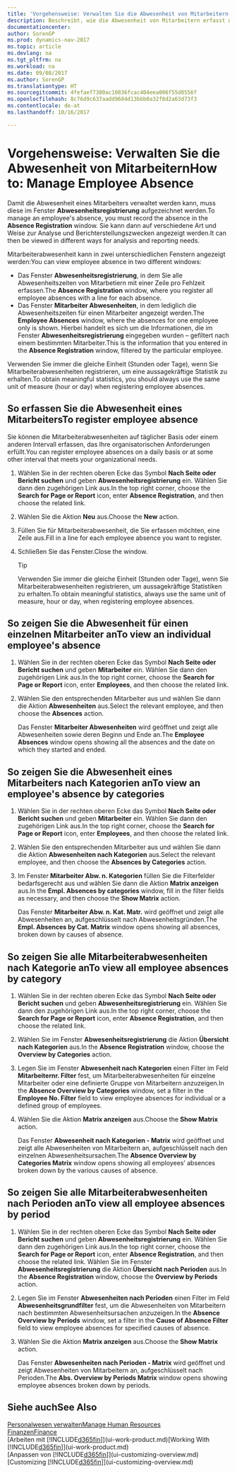 ```yaml
---
title: 'Vorgehensweise: Verwalten Sie die Abwesenheit von Mitarbeitern'
description: Beschreibt, wie die Abwesenheit von Mitarbeitern erfasst wird und Abwesenheitsstatistiken analysiert werden.
documentationcenter: 
author: SorenGP
ms.prod: dynamics-nav-2017
ms.topic: article
ms.devlang: na
ms.tgt_pltfrm: na
ms.workload: na
ms.date: 09/08/2017
ms.author: SorenGP
ms.translationtype: HT
ms.sourcegitcommit: 4fefaef7380ac10836fcac404eea006f55d8556f
ms.openlocfilehash: 8c76d9c637aadd9684d13bbb0a32f8d2a63d73f3
ms.contentlocale: de-at
ms.lasthandoff: 10/16/2017

---
```

# <a name="how-to-manage-employee-absence"></a><span data-ttu-id="0bb62-103">Vorgehensweise: Verwalten Sie die Abwesenheit von Mitarbeitern</span><span class="sxs-lookup"><span data-stu-id="0bb62-103">How to: Manage Employee Absence</span></span>
<span data-ttu-id="0bb62-104">Damit die Abwesenheit eines Mitarbeiters verwaltet werden kann, muss diese im Fenster **Abwesenheitsregistrierung** aufgezeichnet werden.</span><span class="sxs-lookup"><span data-stu-id="0bb62-104">To manage an employee's absence, you must record the absence in the **Absence Registration** window.</span></span> <span data-ttu-id="0bb62-105">Sie kann dann auf verschiedene Art und Weise zur Analyse und Berichterstellungszwecken angezeigt werden.</span><span class="sxs-lookup"><span data-stu-id="0bb62-105">It can then be viewed in different ways for analysis and reporting needs.</span></span>

<span data-ttu-id="0bb62-106">Mitarbeiterabwesenheit kann in zwei unterschiedlichen Fenstern angezeigt werden:</span><span class="sxs-lookup"><span data-stu-id="0bb62-106">You can view employee absence in two different windows:</span></span>

* <span data-ttu-id="0bb62-107">Das Fenster **Abwesenheitsregistrierung**, in dem Sie alle Abwesenheitszeiten von Mitarbetiern mit einer Zeile pro Fehlzeit erfassen.</span><span class="sxs-lookup"><span data-stu-id="0bb62-107">The **Absence Registration** window, where you register all employee absences with a line for each absence.</span></span>
* <span data-ttu-id="0bb62-108">Das Fenster **Mitarbeiter Abwesenheiten**, in dem lediglich die Abwesenheitszeiten für einen Mitarbeiter angezeigt werden.</span><span class="sxs-lookup"><span data-stu-id="0bb62-108">The **Employee Absences** window, where the absences for one employee only is shown.</span></span> <span data-ttu-id="0bb62-109">Hierbei handelt es sich um die Informationen, die im Fenster **Abwesenheitsregistrierung** eingegeben wurden – gefiltert nach einem bestimmten Mitarbeiter.</span><span class="sxs-lookup"><span data-stu-id="0bb62-109">This is the information that you entered in the **Absence Registration** window, filtered by the particular employee.</span></span>

<span data-ttu-id="0bb62-110">Verwenden Sie immer die gleiche Einheit (Stunden oder Tage), wenn Sie Mitarbeiterabwesenheiten registrieren, um eine aussagekräftige Statistik zu erhalten.</span><span class="sxs-lookup"><span data-stu-id="0bb62-110">To obtain meaningful statistics, you should always use the same unit of measure (hour or day) when registering employee absences.</span></span>

## <a name="to-register-employee-absence"></a><span data-ttu-id="0bb62-111">So erfassen Sie die Abwesenheit eines Mitarbeiters</span><span class="sxs-lookup"><span data-stu-id="0bb62-111">To register employee absence</span></span>
<span data-ttu-id="0bb62-112">Sie können die Mitarbeiterabwesenheiten auf täglicher Basis oder einem anderen Intervall erfassen, das Ihre organisatorischen Anforderungen erfüllt.</span><span class="sxs-lookup"><span data-stu-id="0bb62-112">You can register employee absences on a daily basis or at some other interval that meets your organizational needs.</span></span>

1. <span data-ttu-id="0bb62-113">Wählen Sie in der rechten oberen Ecke das Symbol **Nach Seite oder Bericht suchen** und geben **Abwesenheitsregistrierung** ein. Wählen Sie dann den zugehörigen Link aus.</span><span class="sxs-lookup"><span data-stu-id="0bb62-113">In the top right corner, choose the **Search for Page or Report** icon, enter **Absence Registration**, and then choose the related link.</span></span>
2. <span data-ttu-id="0bb62-114">Wählen Sie die Aktion **Neu** aus.</span><span class="sxs-lookup"><span data-stu-id="0bb62-114">Choose the **New** action.</span></span>
3. <span data-ttu-id="0bb62-115">Füllen Sie für Mitarbeiterabwesenheit, die Sie erfassen möchten, eine Zeile aus.</span><span class="sxs-lookup"><span data-stu-id="0bb62-115">Fill in a line for each employee absence you want to register.</span></span>
4. <span data-ttu-id="0bb62-116">Schließen Sie das Fenster.</span><span class="sxs-lookup"><span data-stu-id="0bb62-116">Close the window.</span></span>

    > [!Tip]
    > <span data-ttu-id="0bb62-117">Verwenden Sie immer die gleiche Einheit (Stunden oder Tage), wenn Sie Mitarbeiterabwesenheiten registrieren, um aussagekräftige Statistiken zu erhalten.</span><span class="sxs-lookup"><span data-stu-id="0bb62-117">To obtain meaningful statistics, always use the same unit of measure, hour or day, when registering employee absences.</span></span>

## <a name="to-view-an-individual-employees-absence"></a><span data-ttu-id="0bb62-118">So zeigen Sie die Abwesenheit für einen einzelnen Mitarbeiter an</span><span class="sxs-lookup"><span data-stu-id="0bb62-118">To view an individual employee's absence</span></span>
1. <span data-ttu-id="0bb62-119">Wählen Sie in der rechten oberen Ecke das Symbol **Nach Seite oder Bericht suchen** und geben **Mitarbeiter** ein. Wählen Sie dann den zugehörigen Link aus.</span><span class="sxs-lookup"><span data-stu-id="0bb62-119">In the top right corner, choose the **Search for Page or Report** icon, enter **Employees**, and then choose the related link.</span></span>
2. <span data-ttu-id="0bb62-120">Wählen Sie den entsprechenden Mitarbeiter aus und wählen Sie dann die Aktion **Abwesenheiten** aus.</span><span class="sxs-lookup"><span data-stu-id="0bb62-120">Select the relevant employee, and then choose the **Absences** action.</span></span>

    <span data-ttu-id="0bb62-121">Das Fenster **Mitarbeiter Abwesenheiten** wird geöffnet und zeigt alle Abwesenheiten sowie deren Beginn und Ende an.</span><span class="sxs-lookup"><span data-stu-id="0bb62-121">The **Employee Absences** window opens showing all the absences and the date on which they started and ended.</span></span>

## <a name="to-view-an-employees-absence-by-categories"></a><span data-ttu-id="0bb62-122">So zeigen Sie die Abwesenheit eines Mitarbeiters nach Kategorien an</span><span class="sxs-lookup"><span data-stu-id="0bb62-122">To view an employee's absence by categories</span></span>
1. <span data-ttu-id="0bb62-123">Wählen Sie in der rechten oberen Ecke das Symbol **Nach Seite oder Bericht suchen** und geben **Mitarbeiter** ein. Wählen Sie dann den zugehörigen Link aus.</span><span class="sxs-lookup"><span data-stu-id="0bb62-123">In the top right corner, choose the **Search for Page or Report** icon, enter **Employees**, and then choose the related link.</span></span>
2. <span data-ttu-id="0bb62-124">Wählen Sie den entsprechenden Mitarbeiter aus und wählen Sie dann die Aktion **Abwesenheiten nach Kategorien** aus.</span><span class="sxs-lookup"><span data-stu-id="0bb62-124">Select the relevant employee, and then choose the **Absences by Categories** action.</span></span>
3. <span data-ttu-id="0bb62-125">Im Fenster **Mitarbeiter Abw. n. Kategorien** füllen Sie die Filterfelder bedarfsgerecht aus und wählen Sie dann die Aktion **Matrix anzeigen** aus.</span><span class="sxs-lookup"><span data-stu-id="0bb62-125">In the **Empl. Absences by categories** window, fill in the filter fields as necessary, and then choose the **Show Matrix** action.</span></span>

    <span data-ttu-id="0bb62-126">Das Fenster **Mitarbeiter Abw. n. Kat. Matr.** wird geöffnet und zeigt alle Abwesenheiten an, aufgeschlüsselt nach Abwesenheitsgründen.</span><span class="sxs-lookup"><span data-stu-id="0bb62-126">The **Empl. Absences by Cat. Matrix** window opens showing all absences, broken down by causes of absence.</span></span>

## <a name="to-view-all-employee-absences-by-category"></a><span data-ttu-id="0bb62-127">So zeigen Sie alle Mitarbeiterabwesenheiten nach Kategorie an</span><span class="sxs-lookup"><span data-stu-id="0bb62-127">To view all employee absences by category</span></span>
1. <span data-ttu-id="0bb62-128">Wählen Sie in der rechten oberen Ecke das Symbol **Nach Seite oder Bericht suchen** und geben **Abwesenheitsregistrierung** ein. Wählen Sie dann den zugehörigen Link aus.</span><span class="sxs-lookup"><span data-stu-id="0bb62-128">In the top right corner, choose the **Search for Page or Report** icon, enter **Absence Registration**, and then choose the related link.</span></span>
2. <span data-ttu-id="0bb62-129">Wählen Sie im Fenster **Abwesenheitsregistrierung** die Aktion **Übersicht nach Kategorien** aus.</span><span class="sxs-lookup"><span data-stu-id="0bb62-129">In the **Absence Registration** window, choose the **Overview by Categories** action.</span></span>
3. <span data-ttu-id="0bb62-130">Legen Sie im Fenster **Abwesenheit nach Kategorien** einen Filter im Feld **Mitarbeiternr. Filter** fest, um Mitarbeiterabwesenheiten für einzelne Mitarbeiter oder eine definierte Gruppe von Mitarbeitern anzuzeigen.</span><span class="sxs-lookup"><span data-stu-id="0bb62-130">In the **Absence Overview by Categories** window, set a filter in the **Employee No. Filter** field to view employee absences for individual or a defined group of employees.</span></span>
4. <span data-ttu-id="0bb62-131">Wählen Sie die Aktion **Matrix anzeigen** aus.</span><span class="sxs-lookup"><span data-stu-id="0bb62-131">Choose the **Show Matrix** action.</span></span>

    <span data-ttu-id="0bb62-132">Das Fenster **Abwesenheit nach Kategorien - Matrix** wird geöffnet und zeigt alle Abwesenheiten von Mitarbeitern an, aufgeschlüsselt nach den einzelnen Abwesenheitsursachen.</span><span class="sxs-lookup"><span data-stu-id="0bb62-132">The **Absence Overview by Categories Matrix** window opens showing all employees’ absences broken down by the various causes of absence.</span></span>

## <a name="to-view-all-employee-absences-by-period"></a><span data-ttu-id="0bb62-133">So zeigen Sie alle Mitarbeiterabwesenheiten nach Perioden an</span><span class="sxs-lookup"><span data-stu-id="0bb62-133">To view all employee absences by period</span></span>
1. <span data-ttu-id="0bb62-134">Wählen Sie in der rechten oberen Ecke das Symbol **Nach Seite oder Bericht suchen** und geben **Abwesenheitsregistrierung** ein. Wählen Sie dann den zugehörigen Link aus.</span><span class="sxs-lookup"><span data-stu-id="0bb62-134">In the top right corner, choose the **Search for Page or Report** icon, enter **Absence Registration**, and then choose the related link.</span></span>
   <span data-ttu-id="0bb62-135">Wählen Sie im Fenster **Abwesenheitsregistrierung** die Aktion **Übersicht nach Perioden** aus.</span><span class="sxs-lookup"><span data-stu-id="0bb62-135">In the **Absence Registration** window, choose the **Overview by Periods** action.</span></span>
2. <span data-ttu-id="0bb62-136">Legen Sie im Fenster **Abwesenheiten nach Perioden** einen Filter im Feld **Abwesenheitsgrundfilter** fest, um die Abwesenheiten von Mitarbeitern nach bestimmten Abwesenheitsursachen anzuzeigen.</span><span class="sxs-lookup"><span data-stu-id="0bb62-136">In the **Absence Overview by Periods** window, set a filter in the **Cause of Absence Filter** field to view employee absences for specified causes of absence.</span></span>
3. <span data-ttu-id="0bb62-137">Wählen Sie die Aktion **Matrix anzeigen** aus.</span><span class="sxs-lookup"><span data-stu-id="0bb62-137">Choose the **Show Matrix** action.</span></span>

    <span data-ttu-id="0bb62-138">Das Fenster **Abwesenheiten nach Perioden - Matrix** wird geöffnet und zeigt Abwesenheiten von Mitarbeitern an, aufgeschlüsselt nach Perioden.</span><span class="sxs-lookup"><span data-stu-id="0bb62-138">The **Abs. Overview by Periods Matrix** window opens showing employee absences broken down by periods.</span></span>

## <a name="see-also"></a><span data-ttu-id="0bb62-139">Siehe auch</span><span class="sxs-lookup"><span data-stu-id="0bb62-139">See Also</span></span>
[<span data-ttu-id="0bb62-140">Personalwesen verwalten</span><span class="sxs-lookup"><span data-stu-id="0bb62-140">Manage Human Resources</span></span>](hr-manage-human-resources.md)  
[<span data-ttu-id="0bb62-141">Finanzen</span><span class="sxs-lookup"><span data-stu-id="0bb62-141">Finance</span></span>](finance.md)  
<span data-ttu-id="0bb62-142">[Arbeiten mit [!INCLUDE[d365fin](includes/d365fin_md.md)]](ui-work-product.md)</span><span class="sxs-lookup"><span data-stu-id="0bb62-142">[Working With [!INCLUDE[d365fin](includes/d365fin_md.md)]](ui-work-product.md)</span></span>  
<span data-ttu-id="0bb62-143">[Anpassen von [!INCLUDE[d365fin](includes/d365fin_md.md)]](ui-customizing-overview.md)</span><span class="sxs-lookup"><span data-stu-id="0bb62-143">[Customizing [!INCLUDE[d365fin](includes/d365fin_md.md)]](ui-customizing-overview.md)</span></span>

